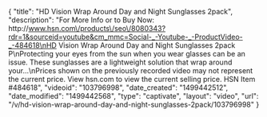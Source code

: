 {
    "title": "HD Vision Wrap Around Day and Night Sunglasses 2pack",
    "description": "For More Info or to Buy Now: http:\/\/www.hsn.com\/products\/seo\/8080343?rdr=1&sourceid=youtube&cm_mmc=Social-_-Youtube-_-ProductVideo-_-484618\nHD Vision Wrap Around Day and Night Sunglasses 2pack P\nProtecting your eyes from the sun when you wear glasses can be an issue. These sunglasses are a lightweight solution that wrap around your...\nPrices shown on the previously recorded video may not represent the current price.  View hsn.com to view the current selling price. HSN Item #484618",
    "videoid": "103796998",
    "date_created": "1499442512",
    "date_modified": "1499442568",
    "type": "captivate",
    "layout": "video",
    "url": "\/v\/hd-vision-wrap-around-day-and-night-sunglasses-2pack\/103796998"
}
